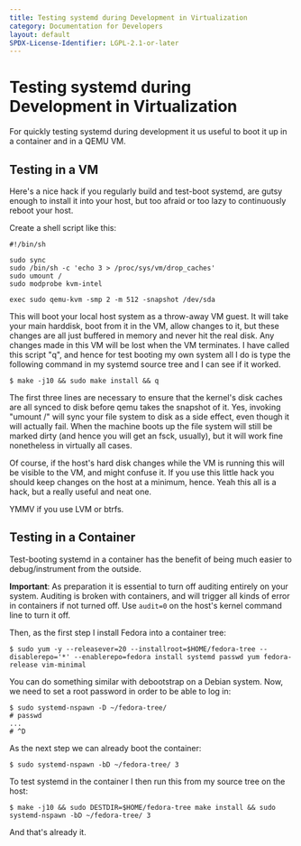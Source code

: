 ```yaml
---
title: Testing systemd during Development in Virtualization
category: Documentation for Developers
layout: default
SPDX-License-Identifier: LGPL-2.1-or-later
---
```


# Testing systemd during Development in Virtualization

For quickly testing systemd during development it us useful to boot it up in a container and in a QEMU VM.

## Testing in a VM

Here's a nice hack if you regularly build and test-boot systemd, are gutsy enough to install it into your host, but too afraid or too lazy to continuously reboot your host.

Create a shell script like this:

```
#!/bin/sh

sudo sync
sudo /bin/sh -c 'echo 3 > /proc/sys/vm/drop_caches'
sudo umount /
sudo modprobe kvm-intel

exec sudo qemu-kvm -smp 2 -m 512 -snapshot /dev/sda
```

This will boot your local host system as a throw-away VM guest. It will take your main harddisk, boot from it in the VM, allow changes to it, but these changes are all just buffered in memory and never hit the real disk. Any changes made in this VM will be lost when the VM terminates. I have called this script "q", and hence for test booting my own system all I do is type the following command in my systemd source tree and I can see if it worked.

```
$ make -j10 && sudo make install && q

```

The first three lines are necessary to ensure that the kernel's disk caches are all synced to disk before qemu takes the snapshot of it. Yes, invoking "umount /" will sync your file system to disk as a side effect, even though it will actually fail. When the machine boots up the file system will still be marked dirty (and hence you will get an fsck, usually), but it will work fine nonetheless in virtually all cases.

Of course, if the host's hard disk changes while the VM is running this will be visible to the VM, and might confuse it. If you use this little hack you should keep changes on the host at a minimum, hence. Yeah this all is a hack, but a really useful and neat one.

YMMV if you use LVM or btrfs.

## Testing in a Container

Test-booting systemd in a container has the benefit of being much easier to debug/instrument from the outside.

**Important**: As preparation it is essential to turn off auditing entirely on your system. Auditing is broken with containers, and will trigger all kinds of error in containers if not turned off. Use `audit=0` on the host's kernel command line to turn it off.

Then, as the first step I install Fedora into a container tree:

```
$ sudo yum -y --releasever=20 --installroot=$HOME/fedora-tree --disablerepo='*' --enablerepo=fedora install systemd passwd yum fedora-release vim-minimal

```

You can do something similar with debootstrap on a Debian system. Now, we need to set a root password in order to be able to log in:

```
$ sudo systemd-nspawn -D ~/fedora-tree/
# passwd
...
# ^D
```

As the next step we can already boot the container:

```
$ sudo systemd-nspawn -bD ~/fedora-tree/ 3

```

To test systemd in the container I then run this from my source tree on the host:

```
$ make -j10 && sudo DESTDIR=$HOME/fedora-tree make install && sudo systemd-nspawn -bD ~/fedora-tree/ 3

```

And that's already it.
